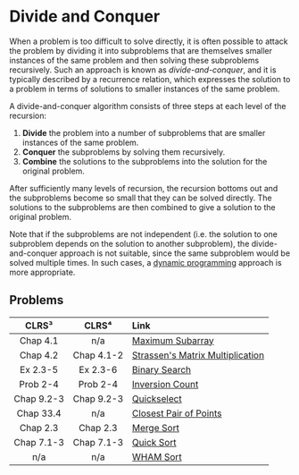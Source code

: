 # Divide and Conquer

When a problem is too difficult to solve directly, it is often possible to attack the problem by dividing it into subproblems that are themselves smaller instances of the same problem and then solving these subproblems recursively. Such an approach is known as *divide-and-conquer*, and it is typically described by a recurrence relation, which expresses the solution to a problem in terms of solutions to smaller instances of the same problem.

A divide-and-conquer algorithm consists of three steps at each level of the recursion:

1. **Divide** the problem into a number of subproblems that are smaller instances of the same problem.
2. **Conquer** the subproblems by solving them recursively.
3. **Combine** the solutions to the subproblems into the solution for the original problem.

After sufficiently many levels of recursion, the recursion bottoms out and the subproblems become so small that they can be solved directly. The solutions to the subproblems are then combined to give a solution to the original problem.

Note that if the subproblems are not independent (i.e. the solution to one subproblem depends on the solution to another subproblem), the divide-and-conquer approach is not suitable, since the same subproblem would be solved multiple times. In such cases, a [dynamic programming](https://github.com/pl3onasm/Algorithms/tree/main/algorithms/dynamic-programming) approach is more appropriate.

## Problems

| **CLRS³** | **CLRS⁴** | **Link** |
|:---:|:---:|:---|
| Chap 4.1 | n/a | [Maximum Subarray](https://github.com/pl3onasm/Algorithms/tree/main/algorithms/divide-and-conquer/max-subarray)
| Chap 4.2 | Chap 4.1-2 | [Strassen's Matrix Multiplication](https://github.com/pl3onasm/AADS/tree/main/algorithms/divide-and-conquer/strassen)
| Ex 2.3-5 | Ex 2.3-6 | [Binary Search](https://github.com/pl3onasm/Algorithms/tree/main/algorithms/divide-and-conquer/binsearch)
| Prob 2-4 | Prob 2-4 | [Inversion Count](https://github.com/pl3onasm/Algorithms/tree/main/algorithms/divide-and-conquer/inversion-count)
| Chap 9.2-3 | Chap 9.2-3 | [Quickselect](https://github.com/pl3onasm/Algorithms/tree/main/algorithms/divide-and-conquer/quickselect)
| Chap 33.4 | n/a | [Closest Pair of Points](https://github.com/pl3onasm/Algorithms/tree/main/algorithms/divide-and-conquer/closest-pair-of-points)
| Chap 2.3 | Chap 2.3 | [Merge Sort](https://github.com/pl3onasm/Algorithms/tree/main/algorithms/sorting/merge-sort)
| Chap 7.1-3 | Chap 7.1-3 | [Quick Sort](https://github.com/pl3onasm/Algorithms/tree/main/algorithms/sorting/quick-sort)
| n/a | n/a | [WHAM Sort](https://github.com/pl3onasm/Algorithms/tree/main/algorithms/sorting/wham-sort)
